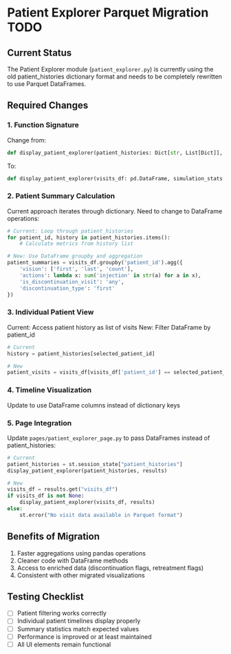 # Patient Explorer Parquet Migration TODO

## Current Status
The Patient Explorer module (`patient_explorer.py`) is currently using the old patient_histories dictionary format and needs to be completely rewritten to use Parquet DataFrames.

## Required Changes

### 1. Function Signature
Change from:
```python
def display_patient_explorer(patient_histories: Dict[str, List[Dict]], simulation_stats: Optional[Dict] = None):
```

To:
```python
def display_patient_explorer(visits_df: pd.DataFrame, simulation_stats: Optional[Dict] = None):
```

### 2. Patient Summary Calculation
Current approach iterates through dictionary. Need to change to DataFrame operations:

```python
# Current: Loop through patient_histories
for patient_id, history in patient_histories.items():
    # Calculate metrics from history list

# New: Use DataFrame groupby and aggregation
patient_summaries = visits_df.groupby('patient_id').agg({
    'vision': ['first', 'last', 'count'],
    'actions': lambda x: sum('injection' in str(a) for a in x),
    'is_discontinuation_visit': 'any',
    'discontinuation_type': 'first'
})
```

### 3. Individual Patient View
Current: Access patient history as list of visits
New: Filter DataFrame by patient_id

```python
# Current
history = patient_histories[selected_patient_id]

# New
patient_visits = visits_df[visits_df['patient_id'] == selected_patient_id].sort_values('time')
```

### 4. Timeline Visualization
Update to use DataFrame columns instead of dictionary keys

### 5. Page Integration
Update `pages/patient_explorer_page.py` to pass DataFrames instead of patient_histories:

```python
# Current
patient_histories = st.session_state["patient_histories"]
display_patient_explorer(patient_histories, results)

# New
visits_df = results.get("visits_df")
if visits_df is not None:
    display_patient_explorer(visits_df, results)
else:
    st.error("No visit data available in Parquet format")
```

## Benefits of Migration
1. Faster aggregations using pandas operations
2. Cleaner code with DataFrame methods
3. Access to enriched data (discontinuation flags, retreatment flags)
4. Consistent with other migrated visualizations

## Testing Checklist
- [ ] Patient filtering works correctly
- [ ] Individual patient timelines display properly
- [ ] Summary statistics match expected values
- [ ] Performance is improved or at least maintained
- [ ] All UI elements remain functional